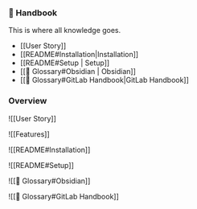 ### 📕 Handbook

This is where all knowledge goes.

- [[User Story]]
- [[README#Installation|Installation]]
- [[README#Setup | Setup]]
- [[🛒  Glossary#Obsidian | Obsidian]]
- [[🛒  Glossary#GitLab Handbook|GitLab Handbook]]

### Overview

![[User Story]]

![[Features]]

![[README#Installation]]

![[README#Setup]]

![[🛒  Glossary#Obsidian]]

![[🛒  Glossary#GitLab Handbook]]